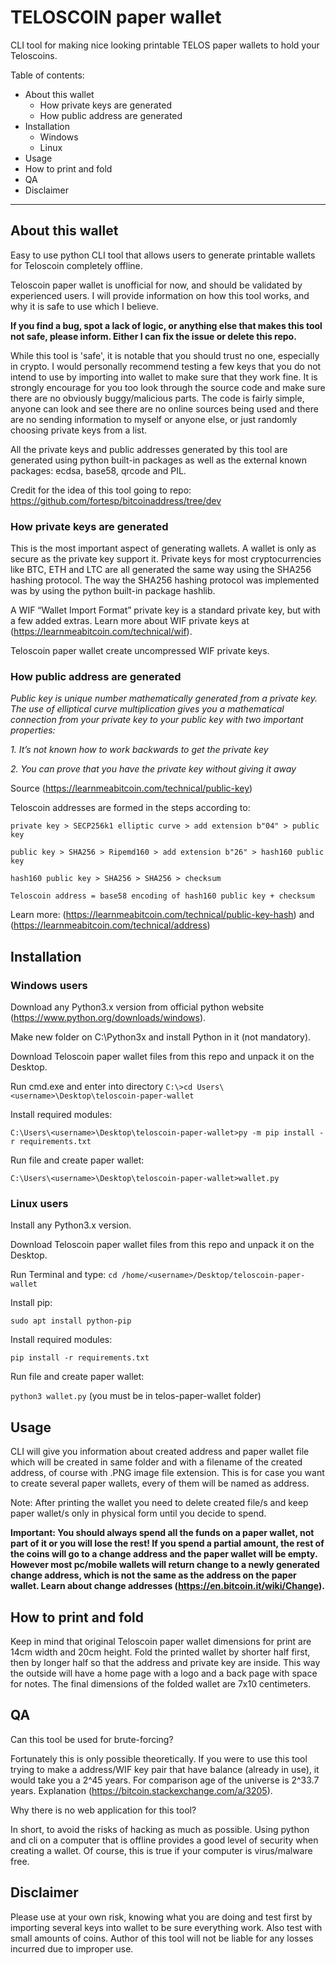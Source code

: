 # TELOSCOIN paper wallet
CLI tool for making nice looking printable TELOS paper wallets to hold your Teloscoins.


Table of contents:
* About this wallet
    * How private keys are generated
    * How public address are generated
* Installation
    * Windows
    * Linux
* Usage
* How to print and fold
* QA
* Disclaimer
___
## About this wallet

Easy to use python CLI tool that allows users to generate printable wallets for Teloscoin completely offline.

Teloscoin paper wallet is unofficial for now, and should be validated by experienced users. I will provide information on how this tool works, and why it is safe to use which I believe.

**If you find a bug, spot a lack of logic, or anything else that makes this tool not safe, please inform. Either I can fix the issue or delete this repo.**

While this tool is 'safe', it is notable that you should trust no one, especially in crypto. I would personally recommend testing a few keys that you do not intend to use by importing into wallet to make sure that they work fine. It is strongly encourage for you too look through the source code and make sure there are no obviously buggy/malicious parts. The code is fairly simple, anyone can look and see there are no online sources being used and there are no sending information to myself or anyone else, or just randomly choosing private keys from a list.

All the private keys and public addresses generated by this tool are generated using python built-in packages as well as the external known packages: ecdsa, base58, qrcode and PIL.

Credit for the idea of this tool going to repo: https://github.com/fortesp/bitcoinaddress/tree/dev

### How private keys are generated

This is the most important aspect of generating wallets. A wallet is only as secure as the private key support it. Private keys for most cryptocurrencies like BTC, ETH and LTC are all generated the same way using the SHA256 hashing protocol. The way the SHA256 hashing protocol was implemented was by using the python built-in package hashlib.

A WIF “Wallet Import Format” private key is a standard private key, but with a few added extras. Learn more about WIF private keys at (https://learnmeabitcoin.com/technical/wif).

Teloscoin paper wallet create uncompressed WIF private keys.

### How public address are generated

*Public key is unique number mathematically generated from a private key. The use of elliptical curve multiplication gives you a mathematical connection from your private key to your public key with two important properties:*

*1. It’s not known how to work backwards to get the private key*

*2. You can prove that you have the private key without giving it away*

Source (https://learnmeabitcoin.com/technical/public-key)

Teloscoin addresses are formed in the steps according to:

```private key > SECP256k1 elliptic curve > add extension b"04" > public key```

```public key > SHA256 > Ripemd160 > add extension b"26" > hash160 public key```

```hash160 public key > SHA256 > SHA256 > checksum```

```Teloscoin address = base58 encoding of hash160 public key + checksum```

Learn more: (https://learnmeabitcoin.com/technical/public-key-hash) and (https://learnmeabitcoin.com/technical/address)

## Installation

### Windows users

Download any Python3.x version from official python website (https://www.python.org/downloads/windows).

Make new folder on C:\Python3x and install Python in it (not mandatory).

Download Teloscoin paper wallet files from this repo and unpack it on the Desktop.

Run cmd.exe and enter into directory `C:\>cd Users\<username>\Desktop\teloscoin-paper-wallet`

Install required modules:

`C:\Users\<username>\Desktop\teloscoin-paper-wallet>py -m pip install -r requirements.txt`

Run file and create paper wallet:

`C:\Users\<username>\Desktop\teloscoin-paper-wallet>wallet.py`

### Linux users

Install any Python3.x version.

Download Teloscoin paper wallet files from this repo and unpack it on the Desktop.

Run Terminal and type: `cd /home/<username>/Desktop/teloscoin-paper-wallet`

Install pip:

`sudo apt install python-pip`

Install required modules:

`pip install -r requirements.txt`

Run file and create paper wallet:

`python3 wallet.py` (you must be in telos-paper-wallet folder)

## Usage

CLI will give you information about created address and paper wallet file which will be created in same folder and with a filename of the created address, of course with .PNG image file extension. This is for case you want to create several paper wallets, every of them will be named as address.

Note: After printing the wallet you need to delete created file/s and keep paper wallet/s only in physical form until you decide to spend.

**Important: You should always spend all the funds on a paper wallet, not part of it or you will lose the rest! If you spend a partial amount, the rest of the coins will go to a change address and the paper wallet will be empty. However most pc/mobile wallets will return change to a newly generated change address, which is not the same as the address on the paper wallet. Learn about change addresses (https://en.bitcoin.it/wiki/Change).**

## How to print and fold

Keep in mind that original Teloscoin paper wallet dimensions for print are 14cm width and 20cm height. Fold the printed wallet by shorter half first, then by longer half so that the address and private key are inside. This way the outside will have a home page with a logo and a back page with space for notes. The final dimensions of the folded wallet are 7x10 centimeters.

## QA

Can this tool be used for brute-forcing?

Fortunately this is only possible theoretically. If you were to use this tool trying to make a address/WIF key pair that have balance (already in use), it would take you a 2^45 years. For comparison age of the universe is 2^33.7 years. Explanation (https://bitcoin.stackexchange.com/a/3205).

Why there is no web application for this tool?

In short, to avoid the risks of hacking as much as possible. Using python and cli on a computer that is offline provides a good level of security when creating a wallet. Of course, this is true if your computer is virus/malware free.

## Disclaimer

Please use at your own risk, knowing what you are doing and test first by importing several keys into wallet to be sure everything work. Also test with small amounts of coins. Author of this tool will not be liable for any losses incurred due to improper use.
